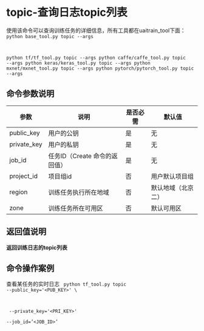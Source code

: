 

# topic-查询日志topic列表
使用该命令可以查询训练任务的详细信息，所有工具都在uaitrain\_tool下面：
<code>
python base_tool.py topic --args

python tf/tf_tool.py topic --args
python caffe/caffe_tool.py topic --args
python keras/keras_tool.py topic --args
python mxnet/mxnet_tool.py topic --args
python pytorch/pytorch_tool.py topic --args
</code>

## 命令参数说明

| 参数 | 说明 | 是否必需 | 默认值 |
| ---- | ---- | -------- | ------ |
| public\_key   | 用户的公钥                | 是      |  无           |
| private\_key  | 用户的私钥                | 是      |  无           |
| job\_id       | 任务ID（Create 命令的返回值）  | 是      |  无           |
| project\_id   | 项目组id                | 否      |  用户默认项目组     |
| region        | 训练任务执行所在地域           | 否      |  默认地域（北京二）    |
| zone          | 训练任务所在可用区            | 否      |  默认可用区  |

## 返回值说明
**返回训练日志的topic列表**

## 命令操作案例
查看某任务的实时日志
<code>
python tf_tool.py topic --public_key='<PUB_KEY>' \

​    --private_key='<PRI_KEY>' \
​    --job_id=’<JOB_ID>’
</code>

